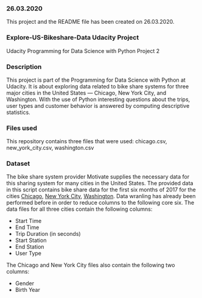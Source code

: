 ### 26.03.2020
This project and the README file has been created on 26.03.2020.

### Explore-US-Bikeshare-Data Udacity Project
Udacity Programming for Data Science with Python Project 2

### Description
This project is part of the Programming for Data Science with Python at Udacity. It is about exploring data related to bike share systems for three major cities in the United States — Chicago, New York City, and Washington. With the use of Python interesting questions about the trips, user types and customer behavior is answered by computing descriptive statistics.

### Files used
This repository contains three files that were used:
chicago.csv, new_york_city.csv, washington.csv

### Dataset

The bike share system provider Motivate supplies the necessary data for this sharing system for many cities in the United States. The provided data in this script contains bike share data for the first six months of 2017 for the cities [Chicago](https://www.divvybikes.com/system-data), [New York City](https://www.citibikenyc.com/system-data), [Washington](https://www.capitalbikeshare.com/system-data). Data wranling has already been performed before in order to reduce columns to the following core six. The data files for all three cities contain the following columns:

- Start Time
- End Time
- Trip Duration (in seconds)
- Start Station
- End Station
- User Type

The Chicago and New York City files also contain the following two columns:

- Gender
- Birth Year
